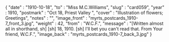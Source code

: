 {
  "date" : "1910-10-18",
  "to" : "Miss M.C.Williams",
  "slug" : "card059",
  "year" : 1910,
  "postmark" : "Oct 18, Priest Valley ",
  "cover" : "Illustration of flowers; Greetings",
  "notes" : "",
  "image_front" : "myrts_postcards_1910-7_front_3.jpg",
  "weight" : 42,
  "from" : "W.C.F.",
  "message" : "[Written almost all in shorthand, sh] [sh] 18, 1910. [sh] I'll bet you can't read that. From Your friend, W.C.F.",
  "image_back" : "myrts_postcards_1910-7_back_3.jpg"
}

